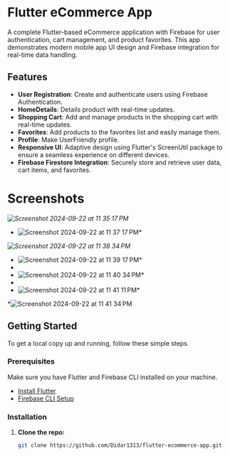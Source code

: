 # Flutter eCommerce App

A complete Flutter-based eCommerce application with Firebase for user authentication, cart management, and product favorites. This app demonstrates modern mobile app UI design and Firebase integration for real-time data handling.

## Features

- **User Registration**: Create and authenticate users using Firebase Authentication.
- **HomeDetails**: Details product with real-time updates.
- **Shopping Cart**: Add and manage products in the shopping cart with real-time updates.
- **Favorites**: Add products to the favorites list and easily manage them.
- **Profile**: Make UserFriendly profile.
- **Responsive UI**: Adaptive design using Flutter's ScreenUtil package to ensure a seamless experience on different devices.
- **Firebase Firestore Integration**: Securely store and retrieve user data, cart items, and favorites.


# Screenshots

*![Screenshot 2024-09-22 at 11 35 17 PM](https://github.com/user-attachments/assets/58724a26-4e09-4065-8531-9badcb729a47)*


* ![Screenshot 2024-09-22 at 11 37 17 PM](https://github.com/user-attachments/assets/0036c167-edde-4c94-be3a-f6909f5d0077)*


*![Screenshot 2024-09-22 at 11 38 34 PM](https://github.com/user-attachments/assets/aa132014-d9c1-4f4e-bc6d-7380f47399b9)*

* ![Screenshot 2024-09-22 at 11 39 17 PM](https://github.com/user-attachments/assets/7a0ad741-eaee-4060-b1ea-6a91842cbf08)*
* 
* ![Screenshot 2024-09-22 at 11 40 34 PM](https://github.com/user-attachments/assets/14f991b4-6d04-44dd-80ff-21af14efd3e5)*
* 
* ![Screenshot 2024-09-22 at 11 41 11 PM](https://github.com/user-attachments/assets/057d26d6-fb1a-41a5-8ac9-1e3aaa469782)*
  
*![Screenshot 2024-09-22 at 11 41 34 PM](https://github.com/user-attachments/assets/cfc8b80e-14ea-474b-8e87-2d46c07a2404)



## Getting Started

To get a local copy up and running, follow these simple steps.

### Prerequisites

Make sure you have Flutter and Firebase CLI installed on your machine.

- [Install Flutter](https://docs.flutter.dev/get-started/install)
- [Firebase CLI Setup](https://firebase.google.com/docs/cli)

### Installation

1. **Clone the repo:**

   ```bash
   git clone https://github.com/Didar1313/flutter-ecommerce-app.git
